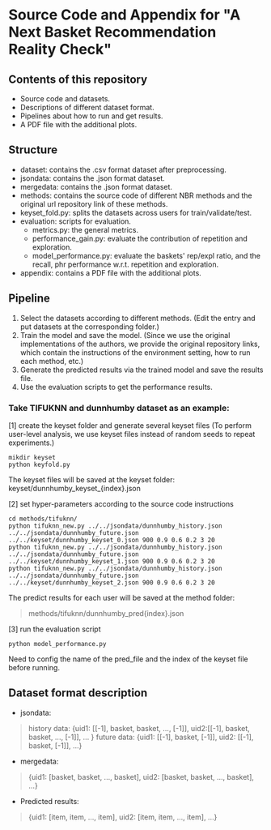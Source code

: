 # Source Code and Appendix for "A Next Basket Recommendation Reality Check"

## Contents of this repository
* Source code and datasets.
* Descriptions of different dataset format.
* Pipelines about how to run and get results.
* A PDF file with the additional plots.

## Structure
* dataset: contains the .csv format dataset after preprocessing.
* jsondata: contains the .json format dataset.
* mergedata: contains the .json format dataset. 
* methods: contains the source code of different NBR methods and the original url repository link of these methods.
* keyset_fold.py: splits the datasets across users for train/validate/test.
* evaluation: scripts for evaluation.
    * metrics.py: the general metrics.
    * performance_gain.py: evaluate the contribution of repetition and exploration.
    * model_performance.py: evaluate the baskets' rep/expl ratio, and the recall, phr performance w.r.t. repetition and exploration.
* appendix: contains a PDF file with the additional plots.

## Pipeline
1. Select the datasets according to different methods. (Edit the entry and put datasets at the corresponding folder.)
2. Train the model and save the model. (Since we use the original implementations of the authors, we provide the original repository links, which contain the instructions of the environment setting, how to run each method, etc.)
3. Generate the predicted results via the trained model and save the results file.
4. Use the evaluation scripts to get the performance results.

### Take TIFUKNN and dunnhumby dataset as an example:
   [1] create the keyset folder and generate several keyset files (To perform user-level analysis, we use keyset files instead of random seeds to repeat experiments.)
   ```
   mikdir keyset
   python keyfold.py
   ```
   The keyset files will be saved at the keyset folder:
   keyset/dunnhumby_keyset_{index}.json
   
   [2] set hyper-parameters according to the source code instructions
   ```
   cd methods/tifuknn/
   python tifuknn_new.py ../../jsondata/dunnhumby_history.json ../../jsondata/dunnhumby_future.json ../../keyset/dunnhumby_keyset_0.json 900 0.9 0.6 0.2 3 20
python tifuknn_new.py ../../jsondata/dunnhumby_history.json ../../jsondata/dunnhumby_future.json ../../keyset/dunnhumby_keyset_1.json 900 0.9 0.6 0.2 3 20
python tifuknn_new.py ../../jsondata/dunnhumby_history.json ../../jsondata/dunnhumby_future.json ../../keyset/dunnhumby_keyset_2.json 900 0.9 0.6 0.2 3 20
   ```
   The predict results for each user will be saved at the method folder:
   > methods/tifuknn/dunnhumby_pred{index}.json
   
[3] run the evaluation script
   ```
   python model_performance.py
   ```
   Need to config the name of the pred_file and the index of the keyset file before running.
   
## Dataset format description
* jsondata: 

> history data: {uid1: [[-1], basket, basket, ..., [-1]], uid2:[[-1], basket, basket, ..., [-1]], ... }
> future data: {uid1: [[-1], basket, [-1]], uid2: [[-1], basket, [-1]], ...}

* mergedata: 

> {uid1: [basket, basket, ..., basket], uid2: [basket, basket, ..., basket], ...}

* Predicted results:

> {uid1: [item, item, ..., item], uid2: [item, item, ..., item], ...}
